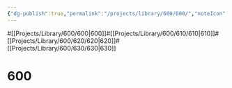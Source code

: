 ```yaml
---
{"dg-publish":true,"permalink":"/projects/library/600/600/","noteIcon":"0","created":"2024-01-31T10:10:23.599+09:00","updated":"2024-02-05T12:40:32.175+09:00"}
---
```


#[[Projects/Library/600/600\|600]]#[[Projects/Library/600/610/610\|610]]#[[Projects/Library/600/620/620\|620]]#[[Projects/Library/600/630/630\|630]]

# 600


